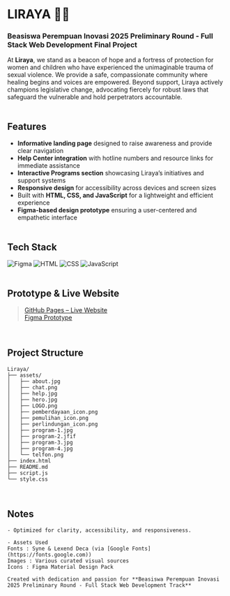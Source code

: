 # LIRAYA 💜📞
### Beasiswa Perempuan Inovasi 2025 Preliminary Round - Full Stack Web Development Final Project

At **Liraya**, we stand as a beacon of hope and a fortress of protection for women and children who have experienced the unimaginable trauma of sexual violence. We provide a safe, compassionate community where healing begins and voices are empowered. Beyond support, Liraya actively champions legislative change, advocating fiercely for robust laws that safeguard the vulnerable and hold perpetrators accountable.
<br><br>

## Features
- **Informative landing page** designed to raise awareness and provide clear navigation  
- **Help Center integration** with hotline numbers and resource links for immediate assistance  
- **Interactive Programs section** showcasing Liraya’s initiatives and support systems  
- **Responsive design** for accessibility across devices and screen sizes  
- Built with **HTML, CSS, and JavaScript** for a lightweight and efficient experience  
- **Figma-based design prototype** ensuring a user-centered and empathetic interface
<br><br>

## Tech Stack
![Figma](https://img.shields.io/badge/Figma-F24E1E?logo=figma&logoColor=white)
![HTML](https://img.shields.io/badge/HTML-%23E34F26.svg?logo=html5&logoColor=white)
![CSS](https://img.shields.io/badge/CSS-1572B6?logo=css3&logoColor=fff)
![JavaScript](https://img.shields.io/badge/JavaScript-F7DF1E?logo=javascript&logoColor=000)
<br><br> 

## Prototype & Live Website
> [GitHub Pages – Live Website](https://olynsn15.github.io/PEREMPUAN-INOVASI/)  
> [Figma Prototype](https://www.figma.com/design/VJB8KMlMo2y5n0PAmJFGHo/Untitled?node-id=0-1&t=DCfO49fDCxa11wrC-1)  
<br>

## Project Structure
```
Liraya/
├── assets/
│   ├── about.jpg
│   ├── chat.png
│   ├── help.jpg
│   ├── hero.jpg
│   ├── LOGO.png
│   ├── pemberdayaan_icon.png
│   ├── pemulihan_icon.png
│   ├── perlindungan_icon.png
│   ├── program-1.jpg
│   ├── program-2.jfif
│   ├── program-3.jpg
│   ├── program-4.jpg
│   └── telfon.png
├── index.html
├── README.md
├── script.js
└── style.css
```
<br>

## Notes
```
- Optimized for clarity, accessibility, and responsiveness.

- Assets Used
Fonts : Syne & Lexend Deca (via [Google Fonts](https://fonts.google.com))  
Images : Various curated visual sources  
Icons : Figma Material Design Pack   

Created with dedication and passion for **Beasiswa Perempuan Inovasi 2025 Preliminary Round - Full Stack Web Development Track**
```
<br><br>
